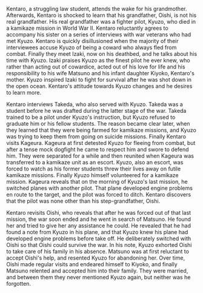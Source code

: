 Kentaro, a struggling law student, attends the wake for his grandmother. Afterwards, Kentaro is shocked to learn that his grandfather, Oishi, is not his real grandfather. His real grandfather was a fighter pilot, Kyuzo, who died in a kamikaze mission in World War II. Kentaro reluctantly agrees to accompany his sister on a series of interviews with war veterans who had met Kyuzo. Kentaro is quickly disillusioned when the majority of their interviewees accuse Kyuzo of being a coward who always fled from combat. Finally they meet Izaki, now on his deathbed, and he talks about his time with Kyuzo. Izaki praises Kyuzo as the finest pilot he ever knew, who rather than acting out of cowardice, acted out of his love for life and his responsibility to his wife Matsuno and his infant daughter Kiyoko, Kentaro's mother. Kyuzo inspired Izaki to fight for survival after he was shot down in the open ocean. Kentaro's attitude towards Kyuzo changes and he desires to learn more.

Kentaro interviews Takeda, who also served with Kyuzo. Takeda was a student before he was drafted during the latter stage of the war. Takeda trained to be a pilot under Kyuzo's instruction, but Kyuzo refused to graduate him or his fellow students. The reason became clear later, when they learned that they were being farmed for kamikaze missions, and Kyuzo was trying to keep them from going on suicide missions. Finally Kentaro visits Kageura. Kageura at first detested Kyuzo for fleeing from combat, but after a tense mock dogfight he came to respect him and swore to defend him. They were separated for a while and then reunited when Kageura was transferred to a kamikaze unit as an escort. Kyuzo, also an escort, was forced to watch as his former students threw their lives away on futile kamikaze missions. Finally Kyuzo himself volunteered for a kamikaze mission. Kageura reveals that on the morning of Kyuzo's last mission, he switched planes with another pilot. That plane developed engine problems en route to the target, and the pilot was forced to ditch. Kentaro discovers that the pilot was none other than his step-grandfather, Oishi.

Kentaro revisits Oishi, who reveals that after he was forced out of that last mission, the war soon ended and he went in search of Matsuno. He found her and tried to give her any assistance he could. He revealed that he had found a note from Kyuzo in his plane, and that Kyuzo knew his plane had developed engine problems before take off. He deliberately switched with Oishi so that Oishi could survive the war. In his note, Kyuzo exhorted Oishi to take care of his family in his absence. Matsuno was at first reluctant to accept Oishi's help, and resented Kyuzo for abandoning her. Over time, Oishi made regular visits and endeared himself to Kiyoko, and finally Matsuno relented and accepted him into their family. They were married, and between them they never mentioned Kyuzo again, but neither was he forgotten.